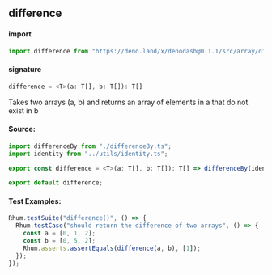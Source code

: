 
## difference

#### import
```typescript
import difference from "https://deno.land/x/denodash@0.1.1/src/array/difference.ts"
```

#### signature
```typescript
difference = <T>(a: T[], b: T[]): T[]
```

Takes two arrays (a, b) and returns an array of elements in a that do not exist in b

#### Source:

```typescript
import differenceBy from "./differenceBy.ts";
import identity from "../utils/identity.ts";

export const difference = <T>(a: T[], b: T[]): T[] => differenceBy(identity, a, b);

export default difference;

```

#### Test Examples: 

```typescript
Rhum.testSuite("difference()", () => {
  Rhum.testCase("should return the difference of two arrays", () => {
    const a = [0, 1, 2];
    const b = [0, 5, 2];
    Rhum.asserts.assertEquals(difference(a, b), [1]);
  });
});
```

  
